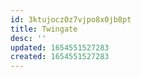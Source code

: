 ```yaml
---
id: 3ktujocz0z7vjpo8x0jb8pt
title: Twingate
desc: ''
updated: 1654551527283
created: 1654551527283
---
```


